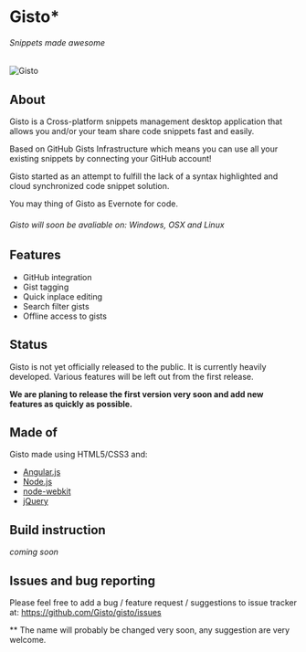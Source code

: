 # Gisto*

###### Snippets made awesome

![Gisto](http://gisto.github.io/img/single-gist.png "Gisto")

## About

Gisto is a Cross-platform snippets management desktop application that allows you and/or your team share code snippets fast and easily.

Based on GitHub Gists Infrastructure which means you can use all your existing snippets by connecting your GitHub account!

Gisto started as an attempt to fulfill the lack of a syntax highlighted and cloud synchronized code snippet solution. 

You may thing of Gisto as Evernote for code.

###### Gisto will soon be avaliable on: Windows, OSX and Linux

## Features

* GitHub integration
* Gist tagging
* Quick inplace editing
* Search filter gists
* Offline access to gists

## Status

Gisto is not yet officially released to the public. It is currently heavily developed. Various features will be left out from the first release.

**We are planing to release the first version very soon and add new features as quickly as possible.**

## Made of

Gisto made using HTML5/CSS3 and:

* [Angular.js](http://angularjs.org/) 
* [Node.js](http://nodejs.org/)
* [node-webkit](https://github.com/rogerwang/node-webkit)
* [jQuery](http://jquery.com/)


## Build instruction

*coming soon*

## Issues and bug reporting

Please feel free to add a bug / feature request / suggestions to issue tracker at: https://github.com/Gisto/gisto/issues

** The name will probably be changed very soon, any suggestion are very welcome.
